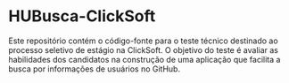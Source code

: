 # HUBusca-ClickSoft
Este repositório contém o código-fonte para o teste técnico destinado ao processo seletivo de estágio na ClickSoft. O objetivo do teste é avaliar as habilidades dos candidatos na construção de uma aplicação que facilita a busca por informações de usuários no GitHub.
